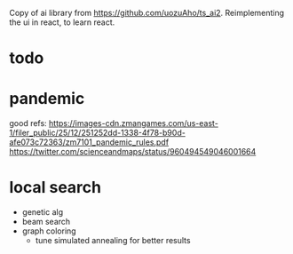 Copy of ai library from https://github.com/uozuAho/ts_ai2. Reimplementing the ui in react, to learn
react.

# todo

# pandemic
good refs:
https://images-cdn.zmangames.com/us-east-1/filer_public/25/12/251252dd-1338-4f78-b90d-afe073c72363/zm7101_pandemic_rules.pdf
https://twitter.com/scienceandmaps/status/960494549046001664

# local search
- genetic alg
- beam search
- graph coloring
    - tune simulated annealing for better results
